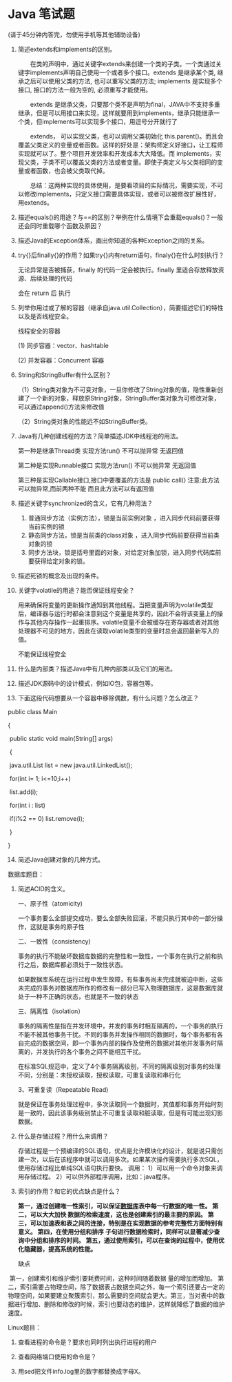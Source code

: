 # Java 笔试题

(请于45分钟内答完，勿使用手机等其他辅助设备)

 

1. 简述extends和implements的区别。

   　　在类的声明中，通过关键字extends来创建一个类的子类。一个类通过关键字implements声明自己使用一个或者多个接口。extends 是继承某个类, 继承之后可以使用父类的方法, 也可以重写父类的方法; implements 是实现多个接口, 接口的方法一般为空的, 必须重写才能使用。

      　　extends 是继承父类，只要那个类不是声明为final，JAVA中不支持多重继承，但是可以用接口来实现，这样就要用到implements，继承只能继承一个类，但implements可以实现多个接口，用逗号分开就行了

      　　extends， 可以实现父类，也可以调用父类初始化 this.parent()。而且会覆盖父类定义的变量或者函数。这样的好处是：架构师定义好接口，让工程师实现就可以了。整个项目开发效率和开发成本大大降低。而 implements，实现父类，子类不可以覆盖父类的方法或者变量。即使子类定义与父类相同的变量或者函数，也会被父类取代掉。

      　　总结：这两种实现的具体使用，是要看项目的实际情况，需要实现，不可以修改implements，只定义接口需要具体实现，或者可以被修改扩展性好，用extends。

2. 描述equals()的用途？与==的区别？举例在什么情境下会重载equals()？一般还会同时重载哪个函数及原因？

3. 描述Java的Exception体系，画出你知道的各种Exception之间的关系。

4. try{}后finally{}的作用？如果try{}内有return语句，finaly{}在什么时刻执行？

   无论异常是否被捕获，finally 的代码一定会被执行。finally 里适合存放释放资源、后续处理的代码

   会在 return 后 执行

5. 列举你用过或了解的容器（继承自java.util.Collection），简要描述它们的特性以及是否线程安全。

   线程安全的容器

   (1) 同步容器：vector、hashtable

   (2) 并发容器：Concurrent 容器

6. String和StringBuffer有什么区别？

   （1）String类对象为不可变对象，一旦你修改了String对象的值，隐性重新创建了一个新的对象，释放原String对象，StringBuffer类对象为可修改对象，可以通过append()方法来修改值

   （2）String类对象的性能远不如StringBuffer类。

7. Java有几种创建线程的方法？简单描述JDK中线程池的用法。

   第一种是继承Thread类 实现方法run() 不可以抛异常 无返回值

   第二种是实现Runnable接口 实现方法run() 不可以抛异常 无返回值

   第三种是实现Callable<T>接口,接口中要覆盖的方法是 public <T> call() 注意:此方法可以抛异常,而前两种不能 而且此方法可以有返回值

8. 描述关键字synchronized的含义，它有几种用法？
   1. 普通同步方法（实例方法），锁是当前实例对象 ，进入同步代码前要获得当前实例的锁
   2. 静态同步方法，锁是当前类的class对象 ，进入同步代码前要获得当前类对象的锁
   3. 同步方法块，锁是括号里面的对象，对给定对象加锁，进入同步代码库前要获得给定对象的锁。

9. 描述死锁的概念及出现的条件。

10. 关键字volatile的用途？能否保证线程安全？

    用来确保将变量的更新操作通知到其他线程。当把变量声明为volatile类型后，编译器与运行时都会注意到这个变量是共享的，因此不会将该变量上的操作与其他内存操作一起重排序。volatile变量不会被缓存在寄存器或者对其他处理器不可见的地方，因此在读取volatile类型的变量时总会返回最新写入的值。

    不能保证线程安全

11. 什么是内部类？描述Java中有几种内部类以及它们的用法。

12. 描述JDK源码中的设计模式，例如IO包，容器包等。

13. 下面这段代码想要从一个容器中移除偶数，有什么问题？怎么改正？

public class Main

{

​    public static void main(String[] args)

​    {

​        java.util.List<Integer> list = new java.util.LinkedList<Integer>();

​      for(int i= 1; i<=10;i++)

​           list.add(i);

​        for(int i : list)

​           if(i%2 == 0) list.remove(i);

​    }

}

14. 简述Java创建对象的几种方式。

 

数据库题目：

1. 简述ACID的含义。

   一、原子性（atomicity)

   一个事务要么全部提交成功，要么全部失败回滚，不能只执行其中的一部分操作，这就是事务的原子性

   二、一致性（consistency)

   事务的执行不能破坏数据库数据的完整性和一致性，一个事务在执行之前和执行之后，数据库都必须处于一致性状态。

   如果数据库系统在运行过程中发生故障，有些事务尚未完成就被迫中断，这些未完成的事务对数据库所作的修改有一部分已写入物理数据库，这是数据库就处于一种不正确的状态，也就是不一致的状态

   三、隔离性（isolation）

   事务的隔离性是指在并发环境中，并发的事务时相互隔离的，一个事务的执行不能不被其他事务干扰。不同的事务并发操作相同的数据时，每个事务都有各自完成的数据空间，即一个事务内部的操作及使用的数据对其他并发事务时隔离的，并发执行的各个事务之间不能相互干扰。

   在标准SQL规范中，定义了4个事务隔离级别，不同的隔离级别对事务的处理不同，分别是：未授权读取，授权读取，可重复读取和串行化

   3、可重复读（Repeatable Read)

   就是保证在事务处理过程中，多次读取同一个数据时，其值都和事务开始时刻是一致的，因此该事务级别禁止不可重复读取和脏读取，但是有可能出现幻影数据。

2. 什么是存储过程？用什么来调用？

   存储过程是一个预编译的SQL语句，优点是允许模块化的设计，就是说只需创建一次，以后在该程序中就可以调用多次。如果某次操作需要执行多次SQL，使用存储过程比单纯SQL语句执行要快。 调用： 1）可以用一个命令对象来调用存储过程。 2）可以供外部程序调用，比如：java程序。

3. 索引的作用？和它的优点缺点是什么？

   **第一，通过创建唯一性索引，可以保证[数据库](http://lib.csdn.net/base/14)表中每一行数据的唯一性。 
   第二，可以大大加快 数据的检索速度，这也是创建索引的最主要的原因。 
   第三，可以加速表和表之间的连接，特别是在实现数据的参考完整性方面特别有意义。 
   第四，在使用分组和排序 子句进行数据检索时，同样可以显著减少查询中分组和排序的时间。 
   第五，通过使用索引，可以在查询的过程中，使用优化隐藏器，提高系统的性能。** 

    

   缺点

​	第一，创建索引和维护索引要耗费时间，这种时间随着数据 量的增加而增加。
​	第二，索引需要占物理空间，除了数据表占数据空间之外，每一个索引还要占一定的物理空间，如果要建立聚簇索引，那么需要的空间就会更大。
​	第三，当对表中的数据进行增加、删除和修改的时候，索引也要动态的维护，这样就降低了数据的维护速度。

Linux题目：

1.   查看进程的命令是？要求也同时列出执行进程的用户

2.   查看网络端口使用的命令是？

3.   用sed把文件info.log里的数字都替换成字母X。